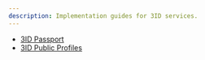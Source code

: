 ```yaml
---
description: Implementation guides for 3ID services.
---
```


* [3ID Passport](3id/guides/3id-auth.md)
* [3ID Public Profiles](3id/guides/3id-public-profiles.md)
